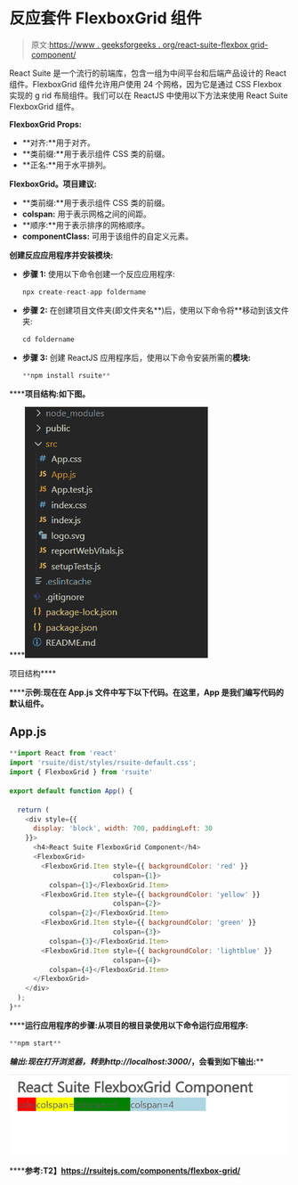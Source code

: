 # 反应套件 FlexboxGrid 组件

> 原文:[https://www . geeksforgeeks . org/react-suite-flexbox grid-component/](https://www.geeksforgeeks.org/react-suite-flexboxgrid-component/)

React Suite 是一个流行的前端库，包含一组为中间平台和后端产品设计的 React 组件。FlexboxGrid 组件允许用户使用 24 个网格，因为它是通过 CSS Flexbox 实现的 g rid 布局组件。我们可以在 ReactJS 中使用以下方法来使用 React Suite FlexboxGrid 组件。

**FlexboxGrid Props:**

*   **对齐:**用于对齐。
*   **类前缀:**用于表示组件 CSS 类的前缀。
*   **正名:**用于水平排列。

**FlexboxGrid。项目建议:**

*   **类前缀:**用于表示组件 CSS 类的前缀。
*   **colspan:** 用于表示网格之间的间距。
*   **顺序:**用于表示排序的网格顺序。
*   **componentClass:** 可用于该组件的自定义元素。

**创建反应应用程序并安装模块:**

*   **步骤 1:** 使用以下命令创建一个反应应用程序:

    ```jsx
    npx create-react-app foldername
    ```

*   **步骤 2:** 在创建项目文件夹(即文件夹名**)后，使用以下命令将**移动到该文件夹:

    ```jsx
    cd foldername
    ```

*   **步骤 3:** 创建 ReactJS 应用程序后，使用以下命令安装所需的****模块:****

    ```jsx
    **npm install rsuite**
    ```

******项目结构:**如下图。****

****![](img/f04ae0d8b722a9fff0bd9bd138b29c23.png)

项目结构**** 

******示例:**现在在 **App.js** 文件中写下以下代码。在这里，App 是我们编写代码的默认组件。****

## ****App.js****

```jsx
**import React from 'react'
import 'rsuite/dist/styles/rsuite-default.css';
import { FlexboxGrid } from 'rsuite'

export default function App() {

  return (
    <div style={{
      display: 'block', width: 700, paddingLeft: 30
    }}>
      <h4>React Suite FlexboxGrid Component</h4>
      <FlexboxGrid>
        <FlexboxGrid.Item style={{ backgroundColor: 'red' }} 
                          colspan={1}>
          colspan={1}</FlexboxGrid.Item>
        <FlexboxGrid.Item style={{ backgroundColor: 'yellow' }} 
                          colspan={2}>
          colspan={2}</FlexboxGrid.Item>
        <FlexboxGrid.Item style={{ backgroundColor: 'green' }} 
                          colspan={3}>
          colspan={3}</FlexboxGrid.Item>
        <FlexboxGrid.Item style={{ backgroundColor: 'lightblue' }}
                          colspan={4}>
          colspan={4}</FlexboxGrid.Item>
      </FlexboxGrid>
    </div>
  );
}**
```

******运行应用程序的步骤:**从项目的根目录使用以下命令运行应用程序:****

```jsx
**npm start**
```

******输出:**现在打开浏览器，转到***http://localhost:3000/***，会看到如下输出:****

****![](img/d71343fd0848800017a21de2c3854324.png)****

******参考:**T2】https://rsuitejs.com/components/flexbox-grid/****